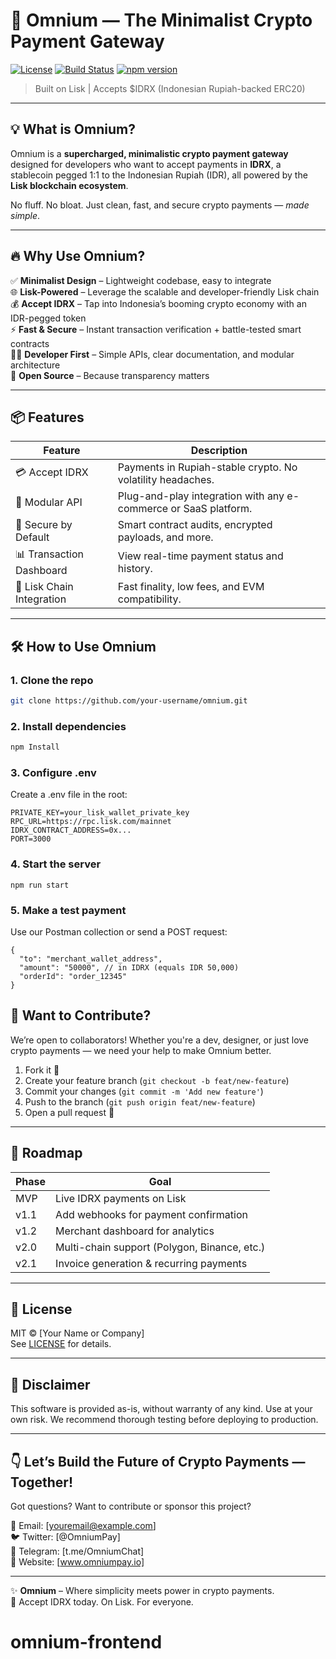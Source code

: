 # 🚀 Omnium — The Minimalist Crypto Payment Gateway

[![License](https://img.shields.io/github/license/your-username/omnium )](https://github.com/your-username/omnium/blob/main/LICENSE )
[![Build Status](https://img.shields.io/github/workflow/status/your-username/omnium/CI )](https://github.com/your-username/omnium/actions )
[![npm version](https://img.shields.io/npm/v/omnium )](https://www.npmjs.com/package/omnium )

> Built on Lisk | Accepts $IDRX (Indonesian Rupiah-backed ERC20)

---

## 💡 What is Omnium?

Omnium is a **supercharged, minimalistic crypto payment gateway** designed for developers who want to accept payments in **IDRX**, a stablecoin pegged 1:1 to the Indonesian Rupiah (IDR), all powered by the **Lisk blockchain ecosystem**.

No fluff. No bloat. Just clean, fast, and secure crypto payments — *made simple*.

---

## 🔥 Why Use Omnium?

✅ **Minimalist Design** – Lightweight codebase, easy to integrate  
🌐 **Lisk-Powered** – Leverage the scalable and developer-friendly Lisk chain  
💰 **Accept IDRX** – Tap into Indonesia’s booming crypto economy with an IDR-pegged token  
⚡ **Fast & Secure** – Instant transaction verification + battle-tested smart contracts  
🧑‍💻 **Developer First** – Simple APIs, clear documentation, and modular architecture  
🌱 **Open Source** – Because transparency matters  

---

## 📦 Features

| Feature               | Description |
|----------------------|-------------|
| 💳 Accept IDRX        | Payments in Rupiah-stable crypto. No volatility headaches. |
| 🧩 Modular API         | Plug-and-play integration with any e-commerce or SaaS platform. |
| 🔐 Secure by Default   | Smart contract audits, encrypted payloads, and more. |
| 📊 Transaction Dashboard | View real-time payment status and history. |
| 🧠 Lisk Chain Integration | Fast finality, low fees, and EVM compatibility. |

---

## 🛠️ How to Use Omnium

### 1. Clone the repo
```bash
git clone https://github.com/your-username/omnium.git 
```

### 2. Install dependencies
```bash
npm Install
```
### 3. Configure .env
Create a .env file in the root:
```
PRIVATE_KEY=your_lisk_wallet_private_key
RPC_URL=https://rpc.lisk.com/mainnet 
IDRX_CONTRACT_ADDRESS=0x...
PORT=3000
```

### 4. Start the server
```
npm run start
```

### 5. Make a test payment
Use our Postman collection or send a POST request:

```
{
  "to": "merchant_wallet_address",
  "amount": "50000", // in IDRX (equals IDR 50,000)
  "orderId": "order_12345"
}
```


## 🤝 Want to Contribute?

We’re open to collaborators! Whether you're a dev, designer, or just love crypto payments — we need your help to make Omnium better.

1. Fork it 🍴  
2. Create your feature branch (`git checkout -b feat/new-feature`)  
3. Commit your changes (`git commit -m 'Add new feature'`)  
4. Push to the branch (`git push origin feat/new-feature`)  
5. Open a pull request 🙌  

---

## 📢 Roadmap

| Phase       | Goal |
|-------------|------|
| MVP         | Live IDRX payments on Lisk |
| v1.1        | Add webhooks for payment confirmation |
| v1.2        | Merchant dashboard for analytics |
| v2.0        | Multi-chain support (Polygon, Binance, etc.) |
| v2.1        | Invoice generation & recurring payments |

---

## 🧾 License

MIT © [Your Name or Company]  
See [LICENSE](https://github.com/your-username/omnium/blob/main/LICENSE ) for details.

---

## 🚨 Disclaimer

This software is provided as-is, without warranty of any kind. Use at your own risk. We recommend thorough testing before deploying to production.

---

## 👇 Let’s Build the Future of Crypto Payments — Together!

Got questions? Want to contribute or sponsor this project?

📧 Email: [youremail@example.com]  
🐦 Twitter: [@OmniumPay]  
💬 Telegram: [t.me/OmniumChat]  
🔗 Website: [www.omniumpay.io]

---

✨ **Omnium** – Where simplicity meets power in crypto payments.  
🚀 Accept IDRX today. On Lisk. For everyone.

# omnium-frontend
